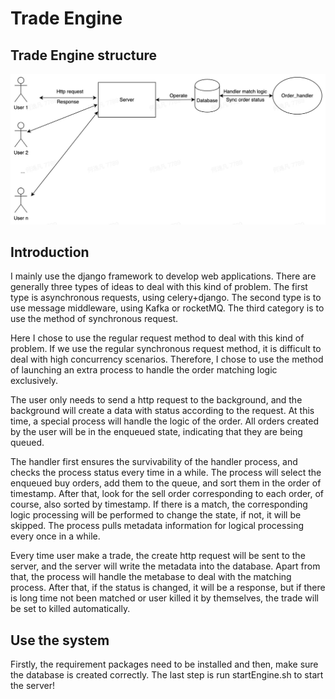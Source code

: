 # Trade Engine

## Trade Engine structure
![](./Project-Structure.jpg)

## Introduction
I mainly use the django framework to develop web applications. 
There are generally three types of ideas to deal with this kind of problem. 
The first type is asynchronous requests, using celery+django. The second type is to use message middleware, 
using Kafka or rocketMQ. 
The third category is to use the method of synchronous request. 

Here I chose to use the regular request method to deal with this kind of problem. 
If we use the regular synchronous request method, it is difficult to deal with high concurrency scenarios. 
Therefore, I chose to use the method of launching an extra process to handle the order matching logic exclusively.

The user only needs to send a http request to the background, 
and the background will create a data with status according to the request. 
At this time, a special process will handle the logic of the order. 
All orders created by the user will be in the enqueued state, indicating that they are being queued. 

The handler first ensures the survivability of the handler process, 
and checks the process status every time in a while. 
The process will select the enqueued buy orders, 
add them to the queue, and sort them in the order of timestamp. 
After that, look for the sell order corresponding to each order, of course, also sorted by timestamp. 
If there is a match, the corresponding logic processing will be performed to change the state, 
if not, it will be skipped. The process pulls metadata information for logical processing every once in a while.

Every time user make a trade, the create http request will be sent to the server, and the server will write the metadata
into the database. Apart from that, the process will handle the metabase to deal with the matching process.
After that, if the status is changed, it will be a response, but if there is long time not been matched or user killed 
it by themselves, the trade will be set to killed automatically.

## Use the system
Firstly, the requirement packages need to be installed and then, make sure the database is created correctly.
The last step is run startEngine.sh to start the server!
